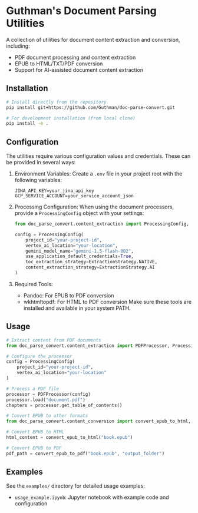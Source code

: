 # Guthman's Document Parsing Utilities

A collection of utilities for document content extraction and conversion, including:

- PDF document processing and content extraction
- EPUB to HTML/TXT/PDF conversion
- Support for AI-assisted document content extraction

## Installation

```bash
# Install directly from the repository
pip install git+https://github.com/Guthman/doc-parse-convert.git

# For development installation (from local clone)
pip install -e .
```

## Configuration

The utilities require various configuration values and credentials. These can be provided in several ways:

1. Environment Variables:
   Create a `.env` file in your project root with the following variables:
   ```
   JINA_API_KEY=your_jina_api_key
   GCP_SERVICE_ACCOUNT=your_service_account_json
   ```

2. Processing Configuration:
   When using the document processors, provide a `ProcessingConfig` object with your settings:
   ```python
   from doc_parse_convert.content_extraction import ProcessingConfig, ExtractionStrategy
   
   config = ProcessingConfig(
       project_id="your-project-id",
       vertex_ai_location="your-location",
       gemini_model_name="gemini-1.5-flash-002",
       use_application_default_credentials=True,
       toc_extraction_strategy=ExtractionStrategy.NATIVE,
       content_extraction_strategy=ExtractionStrategy.AI
   )
   ```

3. Required Tools:
   - Pandoc: For EPUB to PDF conversion
   - wkhtmltopdf: For HTML to PDF conversion
   Make sure these tools are installed and available in your system PATH.

## Usage

```python
# Extract content from PDF documents
from doc_parse_convert.content_extraction import PDFProcessor, ProcessingConfig

# Configure the processor
config = ProcessingConfig(
    project_id="your-project-id",
    vertex_ai_location="your-location"
)

# Process a PDF file
processor = PDFProcessor(config)
processor.load("document.pdf")
chapters = processor.get_table_of_contents()

# Convert EPUB to other formats
from doc_parse_convert.content_conversion import convert_epub_to_html, convert_epub_to_pdf

# Convert EPUB to HTML
html_content = convert_epub_to_html("book.epub")

# Convert EPUB to PDF
pdf_path = convert_epub_to_pdf("book.epub", "output_folder")
```

## Examples

See the `examples/` directory for detailed usage examples:
- `usage_example.ipynb`: Jupyter notebook with example code and configuration
